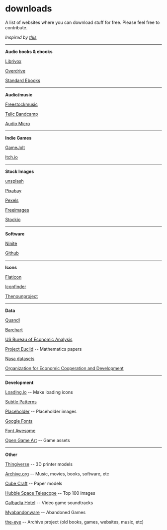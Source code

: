 # downloads
A list of websites where you can download stuff for free. 
Please feel free to contribute.

*Inspired by [this](https://www.reddit.com/r/AskReddit/comments/8gy4nd/what_are_some_cool_websites_where_you_can/)*

----------
**Audio books & ebooks**

[Librivox](https://librivox.org/)

[Overdrive](https://www.overdrive.com/)

[Standard Ebooks](https://standardebooks.org/)

----------

**Audio/music**

[Freestockmusic](https://www.freestockmusic.com/)

[Telic Bandcamp](https://telicofficial.bandcamp.com/)

[Audio Micro](http://www.audiomicro.com/)

----------

**Indie Games**

[GameJolt](https://gamejolt.com/) 

[Itch.io](https://itch.io/)

----------

**Stock Images**

[unsplash](https://www.unsplash.com/)

[Pixabay](https://pixabay.com/)

[Pexels](https://www.pexels.com/)

[Freeimages](http://www.freeimages.com/)

[Stockio](https://www.stockio.com/)

----------

**Software**

[Ninite](http://www.ninite.com/)

[Github](https://www.github.com)

----------

**Icons**

[Flaticon](http://www.flaticon.com/)

[Iconfinder](https://www.iconfinder.com/)

[Thenounproject](https://thenounproject.com/)

----------

**Data**

[Quandl](http://www.quandl.com/)

[Barchart](http://www.barchart.com/)

[US Bureau of Economic Analysis](https://www.bea.gov/)

[Project Euclid](http://www.projecteuclid.org/) -- Mathematics papers

[Nasa datasets](https://data.nasa.gov/browse)

[Organization for Economic Cooperation and Development](https://data.oecd.org/)

----------

**Development**

[Loading.io](https://loading.io/) -- Make loading icons

[Subtle Patterns](https://www.toptal.com/designers/subtlepatterns/)

[Placeholder](https://placeholder.com/) -- Placeholder images

[Google Fonts](https://fonts.google.com/)

[Font Awesome](fontawesome.com)

[Open Game Art](https://opengameart.org/) -- Game assets

----------

**Other**

[Thingiverse](https://thingiverse.com) -- 3D printer models

[Archive.org](http://archive.org/) -- Music, movies, books, software, etc

[Cube Craft](http://www.cubeecraft.com/) -- Paper models

[Hubble Space Telescope](https://www.spacetelescope.org/images/archive/top100/) -- Top 100 images

[Galbadia Hotel](http://gh.ffshrine.org/) -- Video game soundtracks

[Myabandonware](www.myabandonware.com) -- Abandoned Games

[the-eye](https://the-eye.eu) -- Archive project (old books, games, websites, music, etc)
